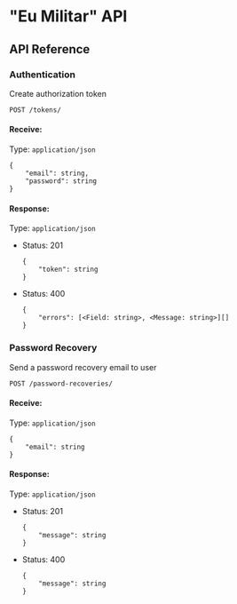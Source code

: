 # "Eu Militar" API

## API Reference

### Authentication
Create authorization token  

    POST /tokens/ 
#### Receive:
Type: `application/json`  
```
{
    "email": string,
    "password": string 
}
```

#### Response:  
Type: `application/json`  
- Status: 201
    ```
    {
        "token": string
    }
    ```
- Status: 400
    ```
    {
        "errors": [<Field: string>, <Message: string>][]
    }
    ```

### Password Recovery  
Send a password recovery email to user  

    POST /password-recoveries/

#### Receive:
Type: `application/json`  
```
{
    "email": string
}
```  

#### Response:
Type: `application/json`
- Status: 201
    ```
    {
        "message": string
    }
    ```
- Status: 400
    ```
    {
        "message": string
    }
    ```